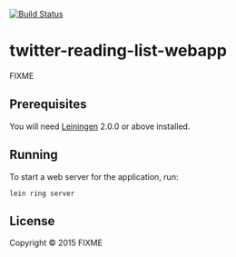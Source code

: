 [![Build Status](https://travis-ci.org/davidgenn/twitter-reading-list.svg?branch=master)](https://travis-ci.org/davidgenn/twitter-reading-list)
# twitter-reading-list-webapp

FIXME

## Prerequisites

You will need [Leiningen][] 2.0.0 or above installed.

[leiningen]: https://github.com/technomancy/leiningen

## Running

To start a web server for the application, run:

    lein ring server

## License

Copyright © 2015 FIXME
